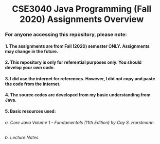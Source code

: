 # <center> CSE3040 Java Programming (Fall 2020) Assignments Overview

### For anyone accessing this repository, please note:
#### 1. The assignments are from Fall (2020) semester ONLY. Assignments may change in the future. 
#### 2. This repository is only for referential purposes only. You should develop your own code.
#### 3. I did use the internet for references. However, I did not copy and paste the code from the internet.
#### 4. The source codes are developed from my basic understanding from Java.
#### 5. Basic resources used: 
###### a. Core Java Volume 1 - Fundamentals (11th Edition) by Cay S. Horstmann
###### b. Lecture Notes
